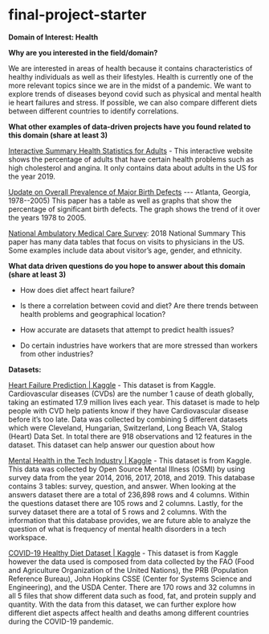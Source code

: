 # final-project-starter

**Domain of Interest: Health**

**Why are you interested in the field/domain?**

We are interested in areas of health because it contains characteristics of healthy individuals as well as their lifestyles. Health is currently one of the more relevant topics since we are in the midst of a pandemic. We want to explore trends of diseases beyond covid such as physical and mental health ie heart failures and stress. If possible, we can also compare different diets between different countries to identify correlations.

**What other examples of data-driven projects have you found related to this domain (share at least 3)**

[Interactive Summary Health Statistics for Adults](https://wwwn.cdc.gov/NHISDataQueryTool/SHS_adult/index.html) - This interactive website shows the percentage of adults that have certain health problems such as high cholesterol and angina. It only contains data about adults in the US for the year 2019.

[Update on Overall Prevalence of Major Birth Defects](https://www.cdc.gov/mmwr/preview/mmwrhtml/mm5701a2.htm) --- Atlanta, Georgia, 1978--2005) This paper has a table as well as graphs that show the percentage of significant birth defects. The graph shows the trend of it over the years 1978 to 2005.

[National Ambulatory Medical Care Survey](https://www.cdc.gov/nchs/data/ahcd/namcs_summary/2018-namcs-web-tables-508.pdf): 2018 National Summary This paper has many data tables that focus on visits to physicians in the US. Some examples include data about visitor’s age, gender, and ethnicity.



**What data driven questions do you hope to answer about this domain (share at least 3)**

* How does diet affect heart failure?

* Is there a correlation between covid and diet?
Are there trends between health problems and geographical location?

* How accurate are datasets that attempt to predict health issues?

* Do certain industries have workers that are more stressed than workers from other industries?

**Datasets:**

[Heart Failure Prediction | Kaggle](https://www.kaggle.com/fedesoriano/heart-failure-prediction) - This dataset is from Kaggle. Cardiovascular diseases (CVDs) are the number 1 cause of death globally, taking an estimated 17.9 million lives each year. This dataset is made to help people with CVD help patients know if they have Cardiovascular disease before it’s too late. Data was collected by combining 5 different datasets which were Cleveland, Hungarian, Switzerland, Long Beach VA, Stalog (Heart) Data Set. In total there are 918 observations and 12 features in the dataset. This dataset can help answer our question about how

[Mental Health in the Tech Industry | Kaggle](https://www.kaggle.com/anth7310/mental-health-in-the-tech-industry) - This dataset is from Kaggle. This data was collected by Open Source Mental Illness (OSMI) by using survey data from the year 2014, 2016, 2017, 2018, and 2019. This database contains 3 tables: survey, question, and answer.  When looking at the answers dataset there are a total of 236,898 rows and 4 columns. Within the questions dataset there are 105 rows and 2 columns. Lastly, for the survey dataset there are a total of 5 rows and 2 columns. With the information that this database provides, we are future able to analyze the question of what is frequency of mental health disorders in a tech workspace.

[COVID-19 Healthy Diet Dataset | Kaggle](https://www.kaggle.com/mariaren/covid19-healthy-diet-dataset) - This dataset is from Kaggle however the data used is composed from data collected by the FAO (Food and Agriculture Organization of the United Nations), the PRB (Population Reference Bureau), John Hopkins CSSE (Center for Systems Science and Engineering), and the USDA Center. There are 170 rows and 32 columns in all 5 files that show different data such as food, fat, and protein supply and quantity. With the data from this dataset, we can further explore how different diet aspects affect health and deaths among different countries during the COVID-19 pandemic.
